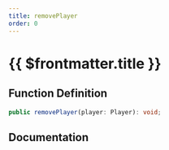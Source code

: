 ```yaml
---
title: removePlayer
order: 0
---
```


# {{ $frontmatter.title }}

## Function Definition

```ts
public removePlayer(player: Player): void;
```

## Documentation

<!--@include: ./parts/removePlayer.md-->
